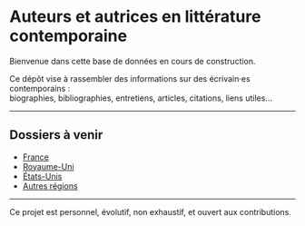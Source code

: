 # Auteurs et autrices en littérature contemporaine

Bienvenue dans cette base de données en cours de construction.

Ce dépôt vise à rassembler des informations sur des écrivain·es contemporains :  
biographies, bibliographies, entretiens, articles, citations, liens utiles...

---

## Dossiers à venir

- [France](france/)
- [Royaume-Uni](./uk.md)
- [États-Unis](./usa.md)
- [Autres régions](./autres.md)

---

Ce projet est personnel, évolutif, non exhaustif, et ouvert aux contributions.
